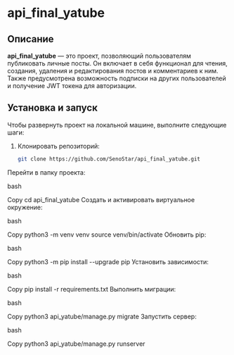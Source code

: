 # api_final_yatube

## Описание
**api_final_yatube** — это проект, позволяющий пользователям публиковать личные посты. Он включает в себя функционал для чтения, создания, удаления и редактирования постов и комментариев к ним. Также предусмотрена возможность подписки на других пользователей и получение JWT токена для авторизации.

## Установка и запуск

Чтобы развернуть проект на локальной машине, выполните следующие шаги:

1. Клонировать репозиторий:
   ```bash
   git clone https://github.com/SenoStar/api_final_yatube.git
Перейти в папку проекта:

bash

Copy
cd api_final_yatube
Создать и активировать виртуальное окружение:

bash

Copy
python3 -m venv venv
source venv/bin/activate
Обновить pip:

bash

Copy
python3 -m pip install --upgrade pip
Установить зависимости:

bash

Copy
pip install -r requirements.txt
Выполнить миграции:

bash

Copy
python3 api_yatube/manage.py migrate
Запустить сервер:

bash

Copy
python3 api_yatube/manage.py runserver
